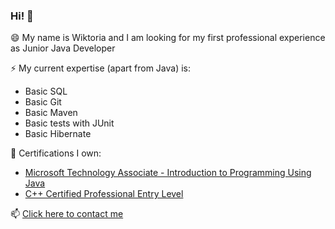 ### Hi! 👋

😄 My name is Wiktoria and I am looking for my first professional experience as Junior Java Developer

⚡ My current expertise (apart from Java) is:
-   Basic SQL
-   Basic Git
-   Basic Maven
-   Basic tests with JUnit
-   Basic Hibernate
  
📝 Certifications I own:
-   [Microsoft Technology Associate - Introduction to Programming Using Java](https://www.certiport.com/Portal/Pages/PrintTranscriptInfo.aspx?action=Cert&id=398&cvid=X6EgAUFSXTVNocdP%2FkPQqA%3D%3D)
-   [C++ Certified Professional Entry Level](https://www.credly.com/badges/5d2baa3b-1638-4cc4-979c-58ba46f004e8/public_url)

📫 [Click here to contact me](mailto:wikhetman@gmail.com)

<!--
**wiktoriahet/wiktoriahet** is a ✨ _special_ ✨ repository because its `README.md` (this file) appears on your GitHub profile.

Here are some ideas to get you started:

- 🔭 I’m currently working on ...
- 🌱 I’m currently learning ...
- 👯 I’m looking to collaborate on ...
- 🤔 I’m looking for help with ...
- 💬 Ask me about ...
- 📫 How to reach me: ...
- 😄 Pronouns: ...
- ⚡ Fun fact: ...
-->
